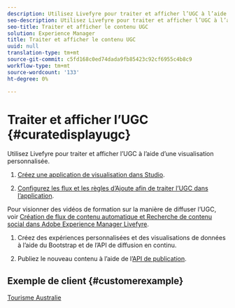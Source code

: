```yaml
---
description: Utilisez Livefyre pour traiter et afficher l’UGC à l’aide d’une visualisation personnalisée.
seo-description: Utilisez Livefyre pour traiter et afficher l’UGC à l’aide d’une visualisation personnalisée.
seo-title: Traiter et afficher le contenu UGC
solution: Experience Manager
title: Traiter et afficher le contenu UGC
uuid: null
translation-type: tm+mt
source-git-commit: c5fd168c0ed74dada9fb85423c92cf6955c4b8c9
workflow-type: tm+mt
source-wordcount: '133'
ht-degree: 0%

---
```



# Traiter et afficher l’UGC {#curatedisplayugc}

Utilisez Livefyre pour traiter et afficher l’UGC à l’aide d’une visualisation personnalisée.

1. [Créez une application de visualisation dans Studio](/help/using/c-about-apps/c-create-an-app.md).

1. [Configurez les flux et les règles d’Ajoute afin de traiter l’UGC dans l’application](/help/using/c-streams/c-streams.md).

Pour visionner des vidéos de formation sur la manière de diffuser l’UGC, voir [Création de flux de contenu automatique et Recherche de contenu social dans Adobe Experience Manager Livefyre](https://helpx.adobe.com/experience-manager/tutorials.html).

1. Créez des expériences personnalisées et des visualisations de données à l’aide du Bootstrap et de l’API de diffusion en continu.

1. Publiez le nouveau contenu à l’aide de l’[API de publication](https://api.livefyre.com/docs/apis/by-category/collection-content#operation=urn:livefyre:apis:quill:operations:api:v3.0:collection:post:method=post).

## Exemple de client {#customerexample}

[Tourisme Australie](https://www.australia.com/en-us)
